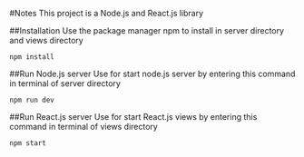 #Notes
This project is a Node.js and React.js library

##Installation
Use the package manager npm to install in server directory and views directory

```
npm install
```

##Run Node.js server
Use for start node.js server by entering this command in terminal of server directory
```
npm run dev
```

##Run React.js server
Use for start React.js views by entering this command in terminal of views directory
```
npm start
```
